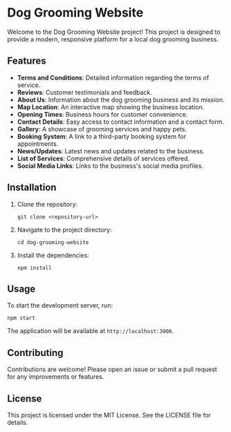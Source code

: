 # Dog Grooming Website

Welcome to the Dog Grooming Website project! This project is designed to provide a modern, responsive platform for a local dog grooming business. 

## Features

- **Terms and Conditions**: Detailed information regarding the terms of service.
- **Reviews**: Customer testimonials and feedback.
- **About Us**: Information about the dog grooming business and its mission.
- **Map Location**: An interactive map showing the business location.
- **Opening Times**: Business hours for customer convenience.
- **Contact Details**: Easy access to contact information and a contact form.
- **Gallery**: A showcase of grooming services and happy pets.
- **Booking System**: A link to a third-party booking system for appointments.
- **News/Updates**: Latest news and updates related to the business.
- **List of Services**: Comprehensive details of services offered.
- **Social Media Links**: Links to the business's social media profiles.

## Installation

1. Clone the repository:
   ```
   git clone <repository-url>
   ```
2. Navigate to the project directory:
   ```
   cd dog-grooming-website
   ```
3. Install the dependencies:
   ```
   npm install
   ```

## Usage

To start the development server, run:
```
npm start
```

The application will be available at `http://localhost:3000`.

## Contributing

Contributions are welcome! Please open an issue or submit a pull request for any improvements or features.

## License

This project is licensed under the MIT License. See the LICENSE file for details.
